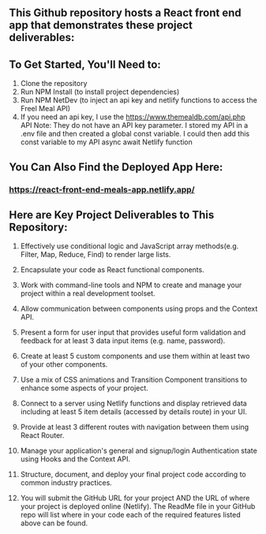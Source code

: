 ## This Github repository hosts a React front end app that demonstrates these project deliverables: 

## To Get Started, You'll Need to: 

1. Clone the repository 
2. Run NPM Install (to install project dependencies) 
3. Run NPM NetDev (to inject an api key and netlify functions to access the Freel Meal API)
4. If you need an api key, I use the 
https://www.themealdb.com/api.php API 
Note: They do not have an API key parameter. I stored my API in a .env file and then created a global const variable. I could then add this const variable to my API async await Netlify function

## You Can Also Find the Deployed App Here: 

### https://react-front-end-meals-app.netlify.app/

## Here are Key Project Deliverables to This Repository: 


1. Effectively use conditional logic and JavaScript array methods(e.g. Filter, Map, Reduce, Find) to render large lists.


2. Encapsulate your code as React functional components.


3. Work with command-line tools and NPM to create and manage your project within a real development toolset.
4. Allow communication between components using props and the Context API.


5. Present a form for user input that provides useful form validation and feedback for at least 3 data input items (e.g. name, password).


6. Create at least 5 custom components and use them within at least two of your other components.


7. Use a mix of CSS animations and Transition Component transitions to enhance some aspects of your project.


8. Connect to a server using Netlify functions and display retrieved data including at least 5 item details (accessed by details route) in your UI.


9. Provide at least 3 different routes with navigation between them using React Router.


10. Manage your application's general and signup/login Authentication state using Hooks and the Context API.


11. Structure, document, and deploy your final project code according to common industry practices.


12. You will submit the GitHub URL for your project AND the URL of where your project is deployed online (Netlify).  The ReadMe file in your GitHub repo will list where in your code each of the required features listed above can be found.
